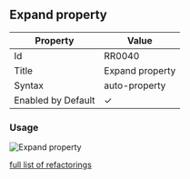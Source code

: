 ## Expand property

| Property | Value |
| -------- | ----- |
| Id | RR0040 |
| Title | Expand property |
| Syntax | auto\-property |
| Enabled by Default | &#x2713; |

### Usage

![Expand property](../../images/refactorings/ExpandProperty.png)

[full list of refactorings](Refactorings.md)